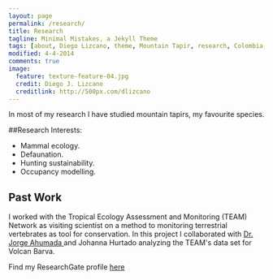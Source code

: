 ```yaml
---
layout: page
permalink: /research/
title: Research
tagline: Minimal Mistakes, a Jekyll Theme
tags: [about, Diego Lizcano, theme, Mountain Tapir, research, Colombia, Paramo]
modified: 4-4-2014
comments: true
image:
  feature: texture-feature-04.jpg
  credit: Diego J. Lizcano
  creditlink: http://500px.com/dlizcano
---
```

In most of my research I have studied mountain tapirs, my favourite species. 

##Research Interests:

* Mammal ecology.
* Defaunation. 
* Hunting sustainability. 
* Occupancy modelling.

## Past Work
I worked with the Tropical Ecology Assessment and Monitoring (TEAM) Network as visiting scientist on a method to monitoring terrestrial vertebrates as tool for conservation. In this project I collaborated with [Dr. Jorge Ahumada ](http://www.teamnetwork.org/user/376) and Johanna Hurtado analyzing the TEAM's data set for Volcan Barva. 


Find my ResearchGate profile [here](https://www.researchgate.net/profile/Diego_Lizcano)
